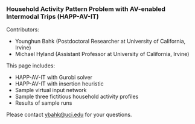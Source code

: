 ### Household Activity Pattern Problem with AV-enabled Intermodal Trips (HAPP-AV-IT)

Contributors:
- Younghun Bahk (Postdoctoral Researcher at University of California, Irvine)
- Michael Hyland (Assistant Professor at University of California, Irvine)

This page includes:
- HAPP-AV-IT with Gurobi solver
- HAPP-AV-IT with insertion heuristic
- Sample virtual input network
- Sample three fictitious household activity profiles
- Results of sample runs

Please contact ybahk@uci.edu for your questions.
